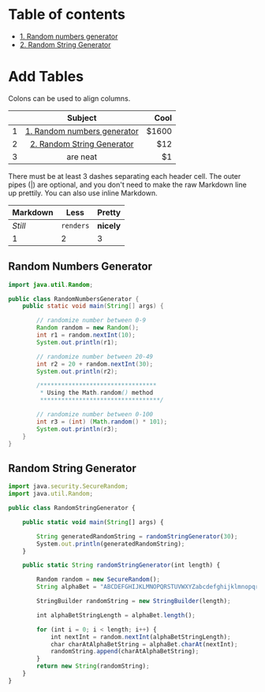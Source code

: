 # Table of contents
* [1. Random numbers generator](#Random-Numbers-Generator)
* [2. Random String Generator](#Random-String-Generator)

# Add Tables
Colons can be used to align columns.

| 	  |                Subject                                      | Cool  |
| --------|:-----------------------------------------------------------:| -----:|
|  1      | [1. Random numbers generator](#Random-Numbers-Generator)    | $1600 |
|  2      | [2. Random String Generator](#Random-String-Generator)      |   $12 |
|  3      | are neat          					        |    $1 |

There must be at least 3 dashes separating each header cell.
The outer pipes (|) are optional, and you don't need to make the 
raw Markdown line up prettily. You can also use inline Markdown.

Markdown | Less | Pretty
--- | --- | ---
*Still* | `renders` | **nicely**
1 | 2 | 3


## Random Numbers Generator
```java
import java.util.Random;

public class RandomNumbersGenerator {
	public static void main(String[] args) {

		// randomize number between 0-9
		Random random = new Random();
		int r1 = random.nextInt(10);
		System.out.println(r1);

		// randomize number between 20-49
		int r2 = 20 + random.nextInt(30);
		System.out.println(r2);

		/*********************************
		 * Using the Math.random() method
		 **********************************/

		// randomize number between 0-100
		int r3 = (int) (Math.random() * 101);
		System.out.println(r3);
	}
}
```
## Random String Generator
```js
import java.security.SecureRandom;
import java.util.Random;

public class RandomStringGenerator {

	public static void main(String[] args) {

		String generatedRandomString = randomStringGenerator(30);
		System.out.println(generatedRandomString);
	}

	public static String randomStringGenerator(int length) {

		Random random = new SecureRandom();
		String alphaBet = "ABCDEFGHIJKLMNOPQRSTUVWXYZabcdefghijklmnopqrstuvwxyz";

		StringBuilder randomString = new StringBuilder(length);

		int alphaBetStringLength = alphaBet.length();

		for (int i = 0; i < length; i++) {
			int nextInt = random.nextInt(alphaBetStringLength);
			char charAtAlphaBetString = alphaBet.charAt(nextInt);
			randomString.append(charAtAlphaBetString);
		}
		return new String(randomString);
	}
}
```
